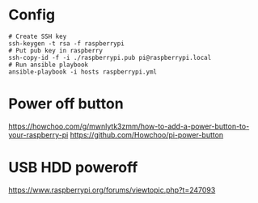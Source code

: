 # Config

```shell script
# Create SSH key
ssh-keygen -t rsa -f raspberrypi
# Put pub key in raspberry
ssh-copy-id -f -i ./raspberrypi.pub pi@raspberrypi.local
# Run ansible playbook
ansible-playbook -i hosts raspberrypi.yml
```

# Power off button

https://howchoo.com/g/mwnlytk3zmm/how-to-add-a-power-button-to-your-raspberry-pi
https://github.com/Howchoo/pi-power-button

# USB HDD poweroff 

https://www.raspberrypi.org/forums/viewtopic.php?t=247093